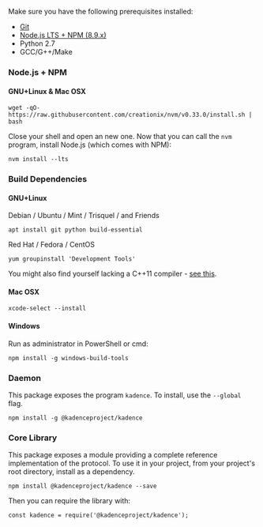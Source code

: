 Make sure you have the following prerequisites installed:

* [Git](https://git-scm.org)
* [Node.js LTS + NPM (8.9.x)](https://nodejs.org)
* Python 2.7
* GCC/G++/Make

### Node.js + NPM

#### GNU+Linux & Mac OSX

```
wget -qO- https://raw.githubusercontent.com/creationix/nvm/v0.33.0/install.sh | bash
```

Close your shell and open an new one. Now that you can call the `nvm` program,
install Node.js (which comes with NPM):

```
nvm install --lts
```

### Build Dependencies

#### GNU+Linux

Debian / Ubuntu / Mint / Trisquel / and Friends

```
apt install git python build-essential
```

Red Hat / Fedora / CentOS

```
yum groupinstall 'Development Tools'
```

You might also find yourself lacking a C++11 compiler - 
[see this](http://hiltmon.com/blog/2015/08/09/c-plus-plus-11-on-centos-6-dot-6/).

#### Mac OSX

```
xcode-select --install
```

#### Windows

Run as administrator in PowerShell or cmd:

```
npm install -g windows-build-tools
```

### Daemon

This package exposes the program `kadence`. To install, use the `--global` flag.

```
npm install -g @kadenceproject/kadence
```

### Core Library

This package exposes a module providing a complete reference implementation 
of the protocol. To use it in your project, from your project's root 
directory, install as a dependency.

```
npm install @kadenceproject/kadence --save
```

Then you can require the library with:

```
const kadence = require('@kadenceproject/kadence');
```
